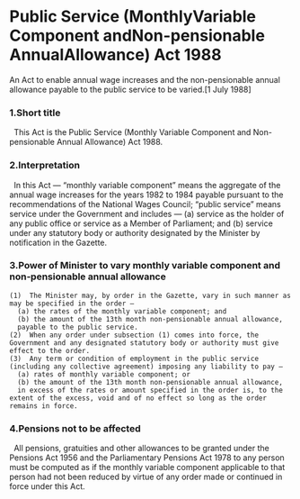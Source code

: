 # Public Service (MonthlyVariable Component andNon-pensionable AnnualAllowance) Act 1988

An Act to enable annual wage increases and the non-pensionable annual allowance payable to the public service to be varied.[1 July 1988]

### 1.Short title

    This Act is the Public Service (Monthly Variable Component and Non-pensionable Annual Allowance) Act 1988.

### 2.Interpretation

    In this Act —
    “monthly variable component” means the aggregate of the annual wage increases for the years 1982 to 1984 payable pursuant to the recommendations of the National Wages Council;
    “public service” means service under the Government and includes —
      (a) service as the holder of any public office or service as a Member of Parliament; and
      (b) service under any statutory body or authority designated by the Minister by notification in the Gazette.

### 3.Power of Minister to vary monthly variable component and non‑pensionable annual allowance

    (1)  The Minister may, by order in the Gazette, vary in such manner as may be specified in the order —
      (a) the rates of the monthly variable component; and
      (b) the amount of the 13th month non‑pensionable annual allowance,
      payable to the public service.
    (2)  When any order under subsection (1) comes into force, the Government and any designated statutory body or authority must give effect to the order.
    (3)  Any term or condition of employment in the public service (including any collective agreement) imposing any liability to pay —
      (a) rates of monthly variable component; or
      (b) the amount of the 13th month non‑pensionable annual allowance,
      in excess of the rates or amount specified in the order is, to the extent of the excess, void and of no effect so long as the order remains in force.

### 4.Pensions not to be affected

    All pensions, gratuities and other allowances to be granted under the Pensions Act 1956 and the Parliamentary Pensions Act 1978 to any person must be computed as if the monthly variable component applicable to that person had not been reduced by virtue of any order made or continued in force under this Act.

